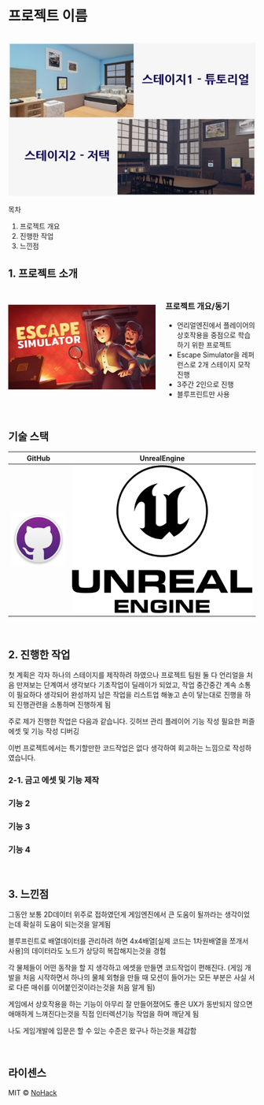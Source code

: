 <!-- #  Jekyll Theme - BlogFolio

A simple and easy to use blog and portfolio theme for Jekyll

##  Install
1. Clone or download `https://github.com/lamccloskey/jekyll-theme-blogfolio.git`
2. Enter folder `cd jekyll-theme-blogfolio/`
3. Start Jekyll Server `jekyll serve`
4. Enter url `localhost:4000/jekyll-theme-blogfolio/`

##  Demo
[https://lamccloskey.github.io/jekyll-theme-blogfolio/](https://lamccloskey.github.io/jekyll-theme-blogfolio/)


##  Preview
![alt text](blogfolio.gif "Blogfolio")

---
_Powered by [Jekyll](http://jekyllrb.com/) and styled using [Bulma](http://bulma.io/)_ -->


# 프로젝트 이름

<p align="center">
  <br>
  <img src="./images/common/Thumbnail.jpg">
  <br>
</p>

목차

1. 프로젝트 개요
2. 진행한 작업
3. 느낀점

## 1. 프로젝트 소개

<div style="display: flex; align-items: center;">
  <img src="./images/common/EscapeSimulatorImage.jpg" alt="Escape Simulator Thumbnail" style="width: 300px; margin-right: 20px;">
  <div>
    <h3>프로젝트 개요/동기</h3>
    <ul>
      <li>언리얼엔진에서 플레이어의 상호작용을 중점으로 학습하기 위한 프로젝트</li>
      <li>Escape Simulator을 레퍼런스로 2개 스테이지 모작 진행</li>
      <li>3주간 2인으로 진행</li>
      <li>블루프린트만 사용</li>
    </ul>
  </div>
</div>

<br>

## 기술 스택

|	GitHub	|UnrealEngine|
| :------: 	| 	:------: |
| ![github]	| 	![ue]	 |

<br>

## 2. 진행한 작업

첫 계획은 각자 하나의 스테이지를 제작하려 하였으나 프로젝트 팀원 둘 다 언리얼을 처음 만져보는 단계여서 생각보다 기초작업이 딜레이가 되었고, 작업 중간중간 계속 소통이 필요하다 생각되어 완성까지 남은 작업을 리스트업 해놓고 손이 닿는대로 진행을 하되 진행관련을 소통하며 진행하게 됨

주로 제가 진행한 작업은 다음과 같습니다.
깃허브 관리
플레이어 기능 작성
필요한 퍼즐 에셋 및 기능 작성
디버깅

이번 프로젝트에서는 특기할만한 코드작업은 없다 생각하여 회고하는 느낌으로 작성하였습니다.

### 2-1. 금고 에셋 및 기능 제작

### 기능 2

### 기능 3

### 기능 4

<br>

## 3. 느낀점

그동안 보통 2D데이터 위주로 접하였던게 게임엔진에서 큰 도움이 될까라는 생각이었는데 확실히 도움이 되는것을 알게됨

블루프린트로 배열데이터를 관리하려 하면 4x4배열[실제 코드는 1차원배열을 쪼개서 사용]의 데이터라도 노드가 상당히 복잡해지는것을 경험

각 물체들이 어떤 동작을 할 지 생각하고 에셋을 만들면 코드작업이 편해진다. (게임 개발을 처음 시작하면서 하나의 물체 외형을 만들 때 모션이 들어가는 모든 부분은 사실 서로 다른 매쉬를 이어붙인것이라는것을 처음 알게 됨)

게임에서 상호작용을 하는 기능이 아무리 잘 만들어졌어도 좋은 UX가 동반되지 않으면 애매하게 느껴진다는것을 직접 인터렉션기능 작업을 하며 깨닫게 됨

나도 게임개발에 입문은 할 수 있는 수준은 왔구나 하는것을 체감함

<p align="justify">

</p>

<br>

## 라이센스

MIT &copy; [NoHack](mailto:lbjp114@gmail.com)

<!-- Stack Icon Refernces -->

[git]: /images/stack/Git.svg
[github]: /images/stack/GithubDesktop.svg
[ue]: /images/stack/UnrealEngine.svg
